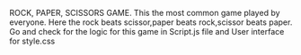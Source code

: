 ROCK, PAPER, SCISSORS GAME.
This the most common game played by everyone.
Here the rock beats scissor,paper beats rock,scissor beats paper.
Go and check for the logic for this game in Script.js file and User interface for style.css
